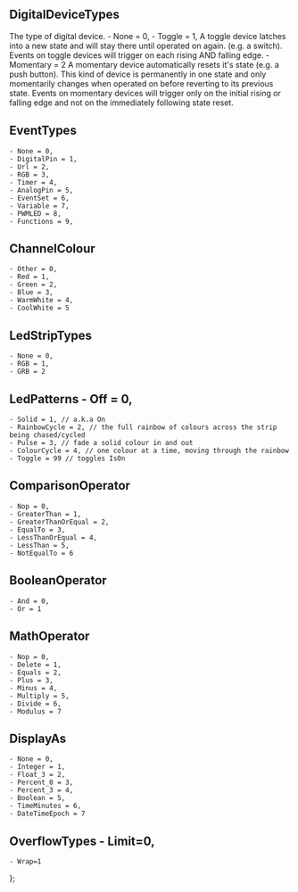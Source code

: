 ## DigitalDeviceTypes
The type of digital device. 
	- None = 0,
	- Toggle = 1,
	A toggle device latches into a new state and will stay there until operated on again. (e.g. a switch). Events on toggle devices will trigger on each rising AND falling edge.
	- Momentary = 2
	A momentary device automatically resets it's state (e.g. a push button). This kind of device is permanently in one state and only momentarily changes when operated on before reverting to its previous state. Events on momentary devices will trigger only on the initial rising or falling edge and not on the immediately following state reset.

## EventTypes 
	- None = 0,
	- DigitalPin = 1,
	- Url = 2,
	- RGB = 3,
	- Timer = 4,
	- AnalogPin = 5,
	- EventSet = 6,
	- Variable = 7,
	- PWMLED = 8,
	- Functions = 9,

## ChannelColour 
	- Other = 0,
	- Red = 1,
	- Green = 2,
	- Blue = 3,
	- WarmWhite = 4,
	- CoolWhite = 5

## LedStripTypes 
	- None = 0,
	- RGB = 1,
	- GRB = 2

## LedPatterns 	- Off = 0,
	- Solid = 1, // a.k.a On
	- RainbowCycle = 2, // the full rainbow of colours across the strip being chased/cycled
	- Pulse = 3, // fade a solid colour in and out
	- ColourCycle = 4, // one colour at a time, moving through the rainbow
	- Toggle = 99 // toggles IsOn

## ComparisonOperator 
	- Nop = 0,
	- GreaterThan = 1,
	- GreaterThanOrEqual = 2,
	- EqualTo = 3,
	- LessThanOrEqual = 4,
	- LessThan = 5,
	- NotEqualTo = 6

## BooleanOperator 
	- And = 0,
	- Or = 1

## MathOperator 
	- Nop = 0,
	- Delete = 1,
	- Equals = 2,
	- Plus = 3,
	- Minus = 4,
	- Multiply = 5,
	- Divide = 6,
	- Modulus = 7

## DisplayAs 
	- None = 0,
	- Integer = 1,
	- Float_3 = 2,
	- Percent_0 = 3,
	- Percent_3 = 4,
	- Boolean = 5, 
	- TimeMinutes = 6,
	- DateTimeEpoch = 7

## OverflowTypes 	- Limit=0,
	- Wrap=1
};